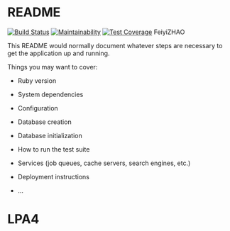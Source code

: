 # README
[![Build Status](https://travis-ci.org/FeiyiZHAO/LPA4.svg?branch=master)](https://travis-ci.org/FeiyiZHAO/LPA4)
[![Maintainability](https://api.codeclimate.com/v1/badges/43646c794173c0ebd85f/maintainability)](https://codeclimate.com/github/FeiyiZHAO/LPA4/maintainability)
[![Test Coverage](https://api.codeclimate.com/v1/badges/43646c794173c0ebd85f/test_coverage)](https://codeclimate.com/github/FeiyiZHAO/LPA4/test_coverage)
FeiyiZHAO

This README would normally document whatever steps are necessary to get the
application up and running.

Things you may want to cover:

* Ruby version

* System dependencies

* Configuration

* Database creation

* Database initialization

* How to run the test suite

* Services (job queues, cache servers, search engines, etc.)

* Deployment instructions

* ...
# LPA4

